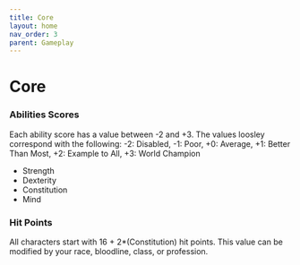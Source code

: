 ```yaml
---
title: Core
layout: home
nav_order: 3
parent: Gameplay
---
```


# Core

### Abilities Scores
Each ability score has a value between -2 and +3. The values loosley correspond with the following:  -2: Disabled, -1: Poor, +0: Average, +1: Better Than Most, +2: Example to All, +3: World Champion
* Strength
* Dexterity
* Constitution
* Mind

### Hit Points
All characters start with 16 + 2*(Constitution) hit points.  This value can be modified by your race, bloodline, class, or profession.